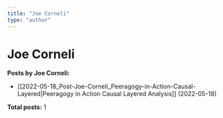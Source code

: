 ```yaml
---
title: "Joe Corneli"
type: "author"
---
```


# Joe Corneli

**Posts by Joe Corneli:**

- [[2022-05-18_Post-Joe-Corneli_Peeragogy-in-Action-Causal-Layered|Peeragogy in Action Causal Layered Analysis]] (2022-05-18)

**Total posts:** 1

